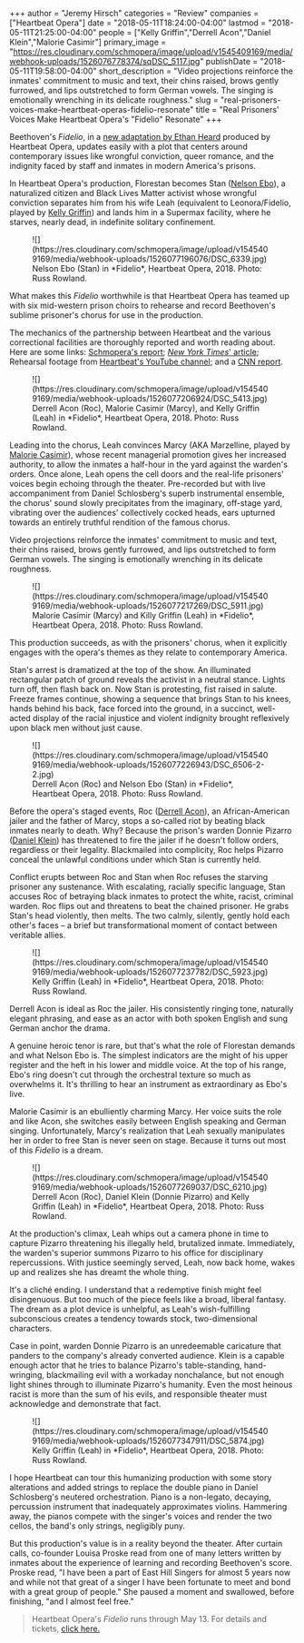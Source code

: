 +++
author = "Jeremy Hirsch"
categories = "Review"
companies = ["Heartbeat Opera"]
date = "2018-05-11T18:24:00-04:00"
lastmod = "2018-05-11T21:25:00-04:00"
people = ["Kelly Griffin","Derrell Acon","Daniel Klein","Malorie Casimir"]
primary_image = "https://res.cloudinary.com/schmopera/image/upload/v1545409169/media/webhook-uploads/1526076778374/sqDSC_5117.jpg"
publishDate = "2018-05-11T19:58:00-04:00"
short_description = "Video projections reinforce the inmates&#039; commitment to music and text, their chins raised, brows gently furrowed, and lips outstretched to form German vowels. The singing is emotionally wrenching in its delicate roughness."
slug = "real-prisoners-voices-make-heartbeat-operas-fidelio-resonate"
title = "Real Prisoners&#039; Voices Make Heartbeat Opera&#039;s &quot;Fidelio&quot; Resonate"
+++

Beethoven's *Fidelio*, in a [new adaptation by Ethan Heard](/fidelio-still-political-in-2018/) produced by Heartbeat Opera, updates easily with a plot that centers around contemporary issues like wrongful conviction, queer romance, and the indignity faced by staff and inmates in modern America's prisons.
 
In Heartbeat Opera's production, Florestan becomes Stan ([Nelson Ebo](/talking-with-singers-nelson-ebo/)), a naturalized citizen and Black Lives Matter activist whose wrongful conviction separates him from his wife Leah (equivalent to Leonora/Fidelio, played by [Kelly Griffin](/scene/people/kelly-griffin/)) and lands him in a Supermax facility, where he starves, nearly dead, in indefinite solitary confinement.

<figure data-type="image">
![](https://res.cloudinary.com/schmopera/image/upload/v1545409169/media/webhook-uploads/1526077196076/DSC_6339.jpg)
<figcaption>Nelson Ebo (Stan) in *Fidelio*, Heartbeat Opera, 2018. Photo: Russ Rowland.</figcaption>
</figure>
 
What makes this *Fidelio* worthwhile is that Heartbeat Opera has teamed up with six mid-western prison choirs to rehearse and record Beethoven's sublime prisoner's chorus for use in the production.
 
The mechanics of the partnership between Heartbeat and the various correctional facilities are thoroughly reported and worth reading about. Here are some links: [Schmopera's report](/fidelio-still-political-in-2018/); [*New York Times*' article](https://www.nytimes.com/2018/05/04/arts/music/beethoven-opera-fidelio.html); Rehearsal footage from [Heartbeat's YouTube channel](https://www.youtube.com/watch?v=J_ipFPVLUS8); and a [CNN report](https://www.cnn.com/2018/03/23/us/prisoners-beethoven-opera-trnd/index.html).

<figure data-type="image">
![](https://res.cloudinary.com/schmopera/image/upload/v1545409169/media/webhook-uploads/1526077206924/DSC_5413.jpg)
<figcaption>Derrell Acon (Roc), Malorie Casimir (Marcy), and Kelly Griffin (Leah) in *Fidelio*, Heartbeat Opera, 2018. Photo: Russ Rowland.</figcaption>
</figure>
 
Leading into the chorus, Leah convinces Marcy (AKA Marzelline, played by [Malorie Casimir](/scene/people/malorie-casimir/)), whose recent managerial promotion gives her increased authority, to allow the inmates a half-hour in the yard against the warden's orders. Once alone, Leah opens the cell doors and the real-life prisoners' voices begin echoing through the theater. Pre-recorded but with live accompaniment from Daniel Schlosberg's superb instrumental ensemble, the chorus' sound slowly precipitates from the imaginary, off-stage yard, vibrating over the audiences' collectively cocked heads, ears upturned towards an entirely truthful rendition of the famous chorus.

Video projections reinforce the inmates' commitment to music and text, their chins raised, brows gently furrowed, and lips outstretched to form German vowels. The singing is emotionally wrenching in its delicate roughness.

<figure data-type="image">
![](https://res.cloudinary.com/schmopera/image/upload/v1545409169/media/webhook-uploads/1526077217269/DSC_5911.jpg)
<figcaption>Malorie Casimir (Marcy) and Killy Griffin (Leah) in *Fidelio*, Heartbeat Opera, 2018. Photo: Russ Rowland.</figcaption>
</figure>

This production succeeds, as with the prisoners' chorus, when it explicitly engages with the opera's themes as they relate to contemporary America.
 
Stan's arrest is dramatized at the top of the show. An illuminated rectangular patch of ground reveals the activist in a neutral stance. Lights turn off, then flash back on. Now Stan is protesting, fist raised in salute. Freeze frames continue, showing a sequence that brings Stan to his knees, hands behind his back, face forced into the ground, in a succinct, well-acted display of the racial injustice and violent indignity brought reflexively upon black men without just cause.

<figure data-type="image">
![](https://res.cloudinary.com/schmopera/image/upload/v1545409169/media/webhook-uploads/1526077226943/DSC_6506-2-2.jpg)
<figcaption>Derrell Acon (Roc) and Nelson Ebo (Stan) in *Fidelio*, Heartbeat Opera, 2018. Photo: Russ Rowland.</figcaption>
</figure>
 
Before the opera's staged events, Roc ([Derrell Acon](/scene/people/derrell-acon/)), an African-American jailer and the father of Marcy, stops a so-called riot by beating black inmates nearly to death. Why? Because the prison's warden Donnie Pizarro ([Daniel Klein](/scene/people/donnie-pizarro/)) has threatened to fire the jailer if he doesn't follow orders, regardless or their legality. Blackmailed into complicity, Roc helps Pizarro conceal the unlawful conditions under which Stan is currently held.
 
Conflict erupts between Roc and Stan when Roc refuses the starving prisoner any sustenance. With escalating, racially specific language, Stan accuses Roc of betraying black inmates to protect the white, racist, criminal warden. Roc flips out and threatens to beat the chained prisoner. He grabs Stan's head violently, then melts. The two calmly, silently, gently hold each other's faces – a brief but transformational moment of contact between veritable allies.

<figure data-type="image">
![](https://res.cloudinary.com/schmopera/image/upload/v1545409169/media/webhook-uploads/1526077237782/DSC_5923.jpg)
<figcaption>Kelly Griffin (Leah) in *Fidelio*, Heartbeat Opera, 2018. Photo: Russ Rowland.</figcaption>
</figure>
 
Derrell Acon is ideal as Roc the jailer. His consistently ringing tone, naturally elegant phrasing, and ease as an actor with both spoken English and sung German anchor the drama.
 
A genuine heroic tenor is rare, but that's what the role of Florestan demands and what Nelson Ebo is. The simplest indicators are the might of his upper register and the heft in his lower and middle voice. At the top of his range, Ebo's ring doesn't cut through the orchestral texture so much as overwhelms it. It's thrilling to hear an instrument as extraordinary as Ebo's live.

Malorie Casimir is an ebulliently charming Marcy. Her voice suits the role and like Acon, she switches easily between English speaking and German singing. Unfortunately, Marcy's realization that Leah sexually manipulates her in order to free Stan is never seen on stage. Because it turns out most of this *Fidelio* is a dream.

<figure data-type="image">
![](https://res.cloudinary.com/schmopera/image/upload/v1545409169/media/webhook-uploads/1526077269037/DSC_6210.jpg)
<figcaption>Derrell Acon (Roc), Daniel Klein (Donnie Pizarro) and Kelly Griffin (Leah) in *Fidelio*, Heartbeat Opera, 2018. Photo: Russ Rowland.</figcaption>
</figure>
 
At the production's climax, Leah whips out a camera phone in time to capture Pizarro threatening his illegally held, brutalized inmate. Immediately, the warden's superior summons Pizarro to his office for disciplinary repercussions. With justice seemingly served, Leah, now back home, wakes up and realizes she has dreamt the whole thing.

It's a cliché ending. I understand that a redemptive finish might feel disingenuous. But too much of the piece feels like a broad, liberal fantasy. The dream as a plot device is unhelpful, as Leah's wish-fulfilling subconscious creates a tendency towards stock, two-dimensional characters.
 
Case in point, warden Donnie Pizarro is an unredeemable caricature that panders to the company's already converted audience. Klein is a capable enough actor that he tries to balance Pizarro's table-standing, hand-wringing, blackmailing evil with a workaday nonchalance, but not enough light shines through to illuminate Pizarro's humanity. Even the most heinous racist is more than the sum of his evils, and responsible theater must acknowledge and demonstrate that fact.

<figure data-type="image">
![](https://res.cloudinary.com/schmopera/image/upload/v1545409169/media/webhook-uploads/1526077347911/DSC_5874.jpg)
<figcaption>Kelly Griffin (Leah) in *Fidelio*, Heartbeat Opera, 2018. Photo: Russ Rowland.</figcaption>
</figure>

I hope Heartbeat can tour this humanizing production with some story alterations and added strings to replace the double piano in Daniel Schlosberg's neutered orchestration. Piano is a non-legato, decaying, percussion instrument that inadequately approximates violins. Hammering away, the pianos compete with the singer's voices and render the two cellos, the band's only strings, negligibly puny.
 
But this production's value is in a reality beyond the theater. After curtain calls, co-founder Louisa Proske read from one of many letters written by inmates about the experience of learning and recording Beethoven's score. Proske read, "I have been a part of East Hill Singers for almost 5 years now and while not that great of a singer I have been fortunate to meet and bond with a great group of people." She paused a moment and swallowed, before finishing, "and I almost feel free."

>Heartbeat Opera's *Fidelio* runs through May 13. For details and tickets, [click here.](http://www.heartbeatopera.org/fidelio/)
